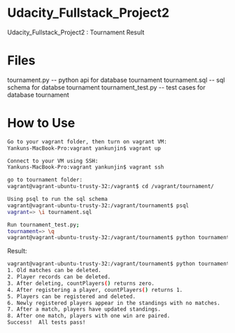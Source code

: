 # Udacity_Fullstack_Project2
Udacity_Fullstack_Project2 : Tournament Result

# Files
tournament.py -- python api for database tournament
tournament.sql -- sql schema for databse tournament
tournament_test.py -- test cases for database tournament

# How to Use
```bash
Go to your vagrant folder, then turn on vagrant VM:
Yankuns-MacBook-Pro:vagrant yankunjin$ vagrant up

Connect to your VM using SSH:
Yankuns-MacBook-Pro:vagrant yankunjin$ vagrant ssh

go to tournament folder: 
vagrant@vagrant-ubuntu-trusty-32:/vagrant$ cd /vagrant/tournament/

Using psql to run the sql schema
vagrant@vagrant-ubuntu-trusty-32:/vagrant/tournament$ psql
vagrant=> \i tournament.sql

Run tournament_test.py;
tournament=> \q
vagrant@vagrant-ubuntu-trusty-32:/vagrant/tournament$ python tournament_test.py
```

Result:
```bash
vagrant@vagrant-ubuntu-trusty-32:/vagrant/tournament$ python tournament_test.py 
1. Old matches can be deleted.
2. Player records can be deleted.
3. After deleting, countPlayers() returns zero.
4. After registering a player, countPlayers() returns 1.
5. Players can be registered and deleted.
6. Newly registered players appear in the standings with no matches.
7. After a match, players have updated standings.
8. After one match, players with one win are paired.
Success!  All tests pass!
```



